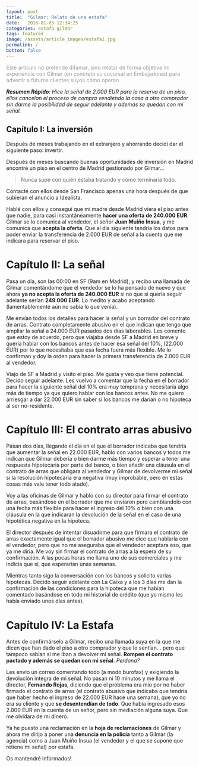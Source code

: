```yaml
---
layout: post
title:  "Gilmar: Relato de una estafa"
date:   2016-01-05 12:34:25
categories: estafa gilmar
tags: featured
image: /assets/article_images/estafa1.jpg
permalink: /
bottom: false
---
```


<p style="color: #999; font-size: 1em;">Este artículo no pretende difamar, sino relatar de forma objetiva mi experiencia con Gilmar (en concreto su sucursal en Embajadores) para advertir a futuros clientes suyos cómo operan.</p>

_**Resumen Rápido**: Hice la señal de 2.000 EUR para la reserva de un piso, ellos cancelan el proceso de compra vendiendo la casa a otro comprador sin darme la posibilidad de seguir adelante y además se quedan con mi señal._


## Capítulo I: La inversión

Después de meses trabajando en el extranjero y ahorrando decidí dar el siguiente paso: invertir.

Después de meses buscando buenas oportunidades de inversión en Madrid encontré un piso en el centro de Madrid gestionado por Gilmar…

> Nunca supe con quién estaba tratando y cómo terminaría todo.

Contacté con ellos desde San Francisco apenas una hora después de que subieran el anuncio a Idealista.

Hablé con ellos y conseguí que mi madre desde Madrid viera el piso antes que nadie, para casi instantáneamente **hacer una oferta de 240.000 EUR**. Gilmar se lo comunica al vendedor, el señor **Juan Muiño Insua**, y me comunica que **acepta la oferta**. Que al día siguiente tendría los datos para poder enviar la transferencia de 2.000 EUR de señal a la cuenta que me indicara para reservar el piso.


# Capítulo II: La señal

Pasa un día, son las 00:00 en SF (9am en Madrid), y recibo una llamada de Gilmar comentándome que el vendedor se lo ha pensado de nuevo y que ahora **ya no acepta la oferta de 240.000 EUR** si no que si quería seguir adelante serían **249.000 EUR**. Lo medito y acabo aceptando (lamentablemente aún no sabía lo que venía).

Me envían todos los detalles para hacer la señal y un borrador del contrato de arras. Contrato completamente abusivo en el que indican que tengo que ampliar la señal a 24.000 EUR pasados dos días laborables. Les comento que estoy de acuerdo, pero que viajaba desde SF a Madrid en breve y quería hablar con los bancos antes de hacer esa señal del 10%, (22.000 EUR) por lo que necesitaba que esa fecha fuera más flexible. Me lo confirman y doy la orden para hacer la primera transferencia de 2.000 EUR al vendedor.



Viajo de SF a Madrid y visito el piso. Me gusta y veo que tiene potencial. Decido seguir adelante. Les vuelvo a comentar que la fecha en el borrador para hacer la siguiente señal del 10% era muy temprana y necesitaría algo más de tiempo ya que quiero hablar con los bancos antes. No me quiero arriesgar a dar 22.000 EUR sin saber si los bancos me darían o no hipoteca al ser no-residente.


# Capítulo III: El contrato arras abusivo

Pasan dos días, llegando el día en el que el borrador indicaba que tendría que aumentar la señal en 22.000 EUR, hablo con varios bancos y todos me indican que Gilmar debería o bien darme más tiempo y esperar a tener una respuesta hipotecaria por parte del banco, o bien añadir una cláusula en el contrato de arras que obligara al vendedor y Gilmar de devolverme mi señal si la resolución hipotecaria era negativa (muy improbable, pero en estas cosas más vale tener todo atado).



Voy a las oficinas de Gilmar y hablo con su director para firmar el contrato de arras, basándose en el borrador que me enviaron pero cambiandolo con una fecha más flexible para hacer el ingreso del 10% o bien con una cláusula en la que indicaran la devolución de la señal en el caso de una hipotética negativa en la hipoteca.



El director después de intentar disuadirme para que firmara el contrato de arras exactamente igual que el borrador abusivo me dice que hablaría con el vendedor, pero que no me aseguraba que el vendedor aceptara eso, que ya me diría. Me voy sin firmar el contrato de arras a la espera de su confirmación. A las pocas horas me llama uno de sus comerciales y me indicia que sí, que esperarían unas semanas. 



Mientras tanto sigo la conversación con los bancos y solicito varias hipotecas. Decido seguir adelante con La Caixa y a los 3 días me dan la confirmación de las condiciones para la hipoteca que me habían comentado basándose en todo mi historial de crédito (que yo mismo les había enviado unos días antes).


# Capítulo IV: La Estafa

Antes de confirmárselo a Gilmar, recibo una llamada suya en la que me dicen que han dado el piso a otro comprador y que lo sentían… pero que tampoco sabían si me iban a devolver mi señal. **Rompen el contrato pactado y además se quedan con mi señal**. *Perdona?*


Les envío un correo comentando todo (a modo burofax) y exigiendo la devolución integra de mi señal. No pasan ni 10 minutos y me llama el director, **Fernando Rojas**, diciendo que el problema era mío por no haber firmado el contrato de arras (el contrato abusivo que indicaba que tendría que haber hecho el ingreso de 22.000 EUR hace una semana), que yo no era su cliente y que **se desentendían de todo**. Que había ingresado esos 2.000 EUR en la cuenta de un señor, pero sin mediación alguna suya. Que me olvidara de mi dinero.

Ya he puesto una reclamación en la **hoja de reclamaciones** de Gilmar y ahora me dirijo a poner una **denuncia en la policía** tanto a Gilmar (la agencia) como a Juan Muiño Insua (el vendedor y el que se supone que retiene mi señal) por estafa.


Os mantendré informados!
